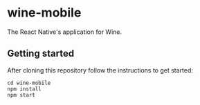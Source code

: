 # wine-mobile

The React Native's application for Wine.

## Getting started

After cloning this repository follow the instructions to get started:

 ```
cd wine-mobile
npm install
npm start
```
